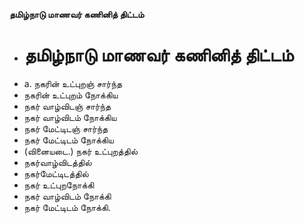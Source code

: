 **தமிழ்நாடு மாணவர் கணினித் திட்டம்**
- # தமிழ்நாடு மாணவர் கணினித் திட்டம்
- a. நகரின் உட்புறஞ் சார்ந்த
- நகரின் உட்புறம் நோக்கிய
- நகர் வாழ்விடஞ் சார்ந்த
- நகர் வாழ்விடம் நோக்கிய
- நகர் மேட்டிடஞ் சார்ந்த
- நகர் மேட்டிடம் நோக்கிய
- (வினையடை.) நகர் உட்புறத்தில்
- நகர்வாழ்விடத்தில்
- நகர்மேட்டிடத்தில்
- நகர் உட்புறநோக்கி
- நகர் வாழ்விடம் நோக்கி
- நகர் மேட்டிடம் நோக்கி.

